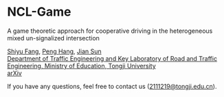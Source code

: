 # NCL-Game
A game theoretic approach for cooperative driving in the heterogeneous mixed un-signalized intersection

[Shiyu Fang](https://tops.tongji.edu.cn/info/1033/1190.htm), [Peng Hang](https://tops.tongji.edu.cn/info/1031/1383.htm), [Jian Sun](https://tops.tongji.edu.cn/info/1031/1187.htm)  
[Department of Traffic Engineering and Key Laboratory of Road and Traffic Engineering, Ministry of Education, Tongji University](https://tops.tongji.edu.cn/)  
[arXiv](https://arxiv.org/abs/2305.03563)  

If you have any questions, feel free to contact us (2111219@tongji.edu.cn).
